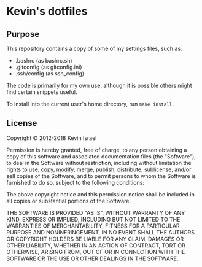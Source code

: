 # Kevin's dotfiles

## Purpose

This repository contains a copy of some of my settings files, such as:

- .bashrc (as bashrc.sh)
- .gitconfig (as gitconfig.ini)
- .ssh/config (as ssh_config)

The code is primarily for my own use, although it is possible others might find certain snippets useful.

To install into the current user's home directory, run `make install`.

## License

Copyright © 2012-2018 Kevin Israel

Permission is hereby granted, free of charge, to any person obtaining a copy of this software and associated documentation files (the "Software"), to deal in the Software without restriction, including without limitation the rights to use, copy, modify, merge, publish, distribute, sublicense, and/or sell copies of the Software, and to permit persons to whom the Software is furnished to do so, subject to the following conditions:

The above copyright notice and this permission notice shall be included in all copies or substantial portions of the Software.

THE SOFTWARE IS PROVIDED "AS IS", WITHOUT WARRANTY OF ANY KIND, EXPRESS OR IMPLIED, INCLUDING BUT NOT LIMITED TO THE WARRANTIES OF MERCHANTABILITY, FITNESS FOR A PARTICULAR PURPOSE AND NONINFRINGEMENT. IN NO EVENT SHALL THE AUTHORS OR COPYRIGHT HOLDERS BE LIABLE FOR ANY CLAIM, DAMAGES OR OTHER LIABILITY, WHETHER IN AN ACTION OF CONTRACT, TORT OR OTHERWISE, ARISING FROM, OUT OF OR IN CONNECTION WITH THE SOFTWARE OR THE USE OR OTHER DEALINGS IN THE SOFTWARE.
